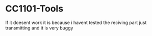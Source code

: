 # CC1101-Tools

If it doesent work it is because i havent tested the reciving part just transmitting and it is very buggy 
